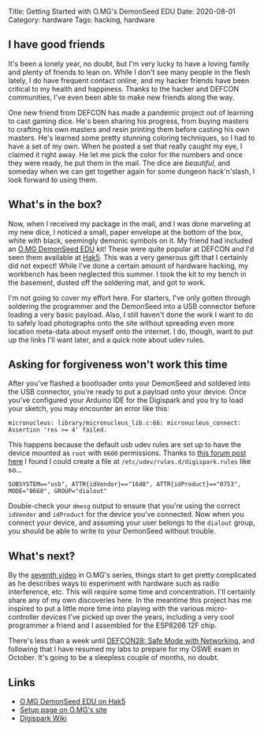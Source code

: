 Title: Getting Started with O.MG's DemonSeed EDU
Date: 2020-08-01
Category: hardware
Tags: hacking, hardware


## I have good friends

It's been a lonely year, no doubt, but I'm very lucky to have a loving family
and plenty of friends to lean on. While I don't see many people in the flesh
lately, I do have frequent contact online, and my hacker friends have been
critical to my health and happiness. Thanks to the hacker and DEFCON
communities, I've even been able to make new friends along the way.

One new friend from DEFCON has made a pandemic project out of learning to cast
gaming dice. He's been sharing his progress, from buying masters to crafting his
own masters and resin printing them before casting his own masters. He's learned
some pretty stunning coloring techniques, so I had to have a set of my own. When
he posted a set that really caught my eye, I claimed it right away. He let me
pick the color for the numbers and once they were ready, he put them in the
mail. The dice are _beautiful_, and someday when we can get together again for
some dungeon hack'n'slash, I look forward to using them.

## What's in the box?

Now, when I received my package in the mail, and I was done marveling at my new
dice, I noticed a small, paper envelope at the bottom of the box, white with
black, seemingly demonic symbols on it. My friend had included an [O.MG
DemonSeed EDU](https://o.mg.lol/) kit! These were quite popular at DEFCON and
I'd seen them available at
[Hak5](https://shop.hak5.org/products/o-mg-demonseed-edu). This was a very
generous gift that I certainly did not expect! While I've done a certain amount
of hardware hacking, my workbench has been neglected this summer. I took the kit
to my bench in the basement, dusted off the soldering mat, and got to work.

I'm not going to cover my effort here. For starters, I've only gotten through
soldering the programmer and the DemonSeed into a USB connector before loading a
very basic payload. Also, I still haven't done the work I want to do to safely
load photographs onto the site without spreading even more location meta-data
about myself onto the internet. I do, though, want to put up the links I'll want
later, and a quick note about udev rules.

## Asking for forgiveness won't work this time

After you've flashed a bootloader onto your DemonSeed and soldered into the USB
connector, you're ready to put a payload onto your device. Once you've
configured your Arduino IDE for the Digispark and you try to load your sketch,
you may encounter an error like this:

```shell
micronucleus: library/micronucleus_lib.c:66: micronucleus_connect: Assertion 'res >= 4' failed.
```

This happens because the default usb udev rules are set up to have the device
mounted as `root` with `0600` permissions. Thanks to [this forum post
here](https://digistump.com/board/index.php?topic=106.0) I found I could create
a file at `/etc/udev/rules.d/digispark.rules` like so...

```
SUBSYSTEM=="usb", ATTR{idVendor}=="16d0", ATTR{idProduct}=="0753", MODE="0660", GROUP="dialout"
```

Double-check your `dmesg` output to ensure that you're using the correct
`idVendor` and `idProduct` for the device you've connected. Now when you connect
your device, and assuming your user belongs to the `dialout` group, you should
be able to write to your DemonSeed without trouble.

## What's next?

By the [seventh
video](https://www.youtube.com/watch?v=ww_71dgkgW8&list=PLW5y1tjAOzI1xRXLCU1ROeZIuyVz7aF0e&index=7)
in O.MG's series, things start to get pretty complicated as he describes ways to
experiment with hardware such as radio interference, etc. This will require some
time and concentration. I'll certainly share any of my own discoveries here. In
the meantime this project has me inspired to put a little more time into playing
with the various micro-controller devices I've picked up over the years,
including a very cool programmer a friend and I assembled for the ESP8266 12F
chip.

There's less than a week until [DEFCON28: Safe Mode with
Networking](https://defcon.org), and following that I have resumed my labs to
prepare for my OSWE exam in October. It's going to be a sleepless couple of
months, no doubt.

## Links

* [O.MG DemonSeed EDU on Hak5](https://shop.hak5.org/products/o-mg-demonseed-edu) 
* [Setup page on O.MG's site](https://o.mg.lol/setup/OMGDemonSeedEDU/)
* [Digispark Wiki](http://digistump.com/wiki/digispark)
